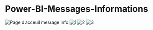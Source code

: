 # Power-BI-Messages-Informations

![Page d'acceuil message info](https://github.com/user-attachments/assets/4cdf9968-5bdb-4a37-8f2c-b497467dfc7d)
![1](https://github.com/user-attachments/assets/2852dd06-bbe9-4b3e-81d8-386975567811)
![2](https://github.com/user-attachments/assets/2587af61-a1f6-4e70-891b-14acc2fbd2a6)
![3](https://github.com/user-attachments/assets/6055dd43-d659-44ec-acd0-03fa9662b080)
